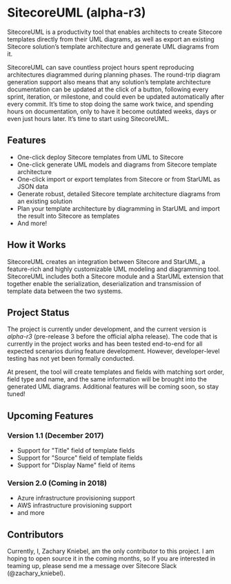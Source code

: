 # SitecoreUML (alpha-r3)

SitecoreUML is a productivity tool that enables architects to create Sitecore templates directly from their UML diagrams, as well as export an existing Sitecore solution’s template architecture and generate UML diagrams from it. 

SitecoreUML can save countless project hours spent reproducing architectures diagrammed during planning phases. The round-trip diagram generation support also means that any solution’s template architecture documentation can be updated at the click of a button, following every sprint, iteration, or milestone, and could even be updated automatically after every commit. It’s time to stop doing the same work twice, and spending hours on documentation, only to have it become outdated weeks, days or even just hours later. It’s time to start using SitecoreUML.

## Features

 - One-click deploy Sitecore templates from UML to Sitecore
 - One-click generate UML models and diagrams from Sitecore template architecture
 - One-click import or export templates from Sitecore or from StarUML as JSON data
 - Generate robust, detailed Sitecore template architecture diagrams from an existing solution
 - Plan your template architecture by diagramming in StarUML and import the result into Sitecore as templates
 - And more!

## How it Works

SitecoreUML creates an integration between Sitecore and StarUML, a feature-rich and highly customizable UML modeling and diagramming tool. SitecoreUML includes both a Sitecore module and a StarUML extension that together enable the serialization, deserialization and transmission of template data between the two systems. 

## Project Status

The project is currently under development, and the current version is *alpha-r3* (pre-release 3 before the official alpha release). The code that is currently in the project works and has been tested end-to-end for all expected scenarios during feature development. However, developer-level testing has not yet been formally conducted. 

At present, the tool will create templates and fields with matching sort order, field type and name, and the same information will be brought into the generated UML diagrams. Additional features will be coming soon, so stay tuned!

## Upcoming Features
 
### Version 1.1 (December 2017)

 - Support for "Title" field of template fields
 - Support for "Source" field of template fields
 - Support for "Display Name" field of items

### Version 2.0 (Coming in 2018)

 - Azure infrastructure provisioning support
 - AWS infrastructure provisioning support
 - and more

## Contributors

Currently, I, Zachary Kniebel, am the only contributor to this project. I am hoping to open source it in the coming months, so If you are interested in teaming up, please send me a message over Sitecore Slack (@zachary_kniebel). 
